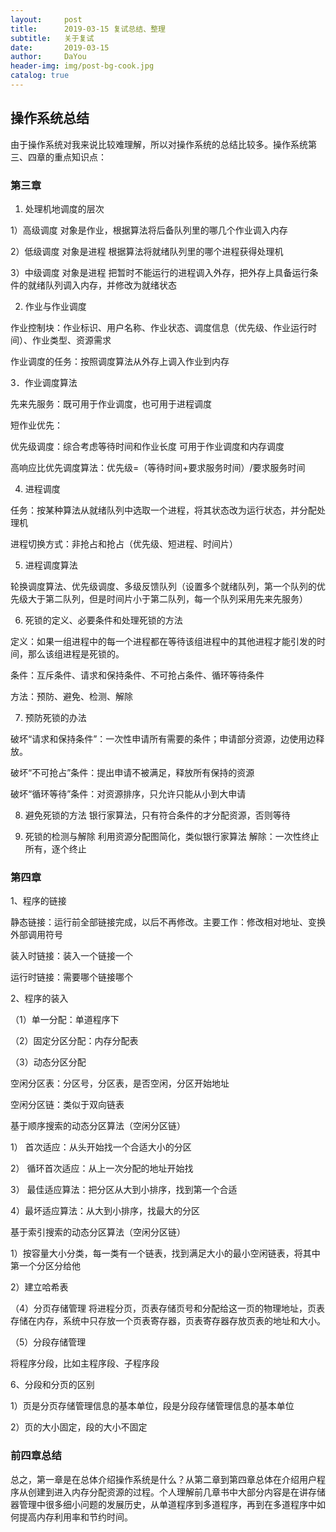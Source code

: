 ```yaml
---
layout:     post
title:      2019-03-15 复试总结、整理
subtitle:   关于复试
date:       2019-03-15
author:     DaYou
header-img: img/post-bg-cook.jpg
catalog: true
---
```



## 操作系统总结
由于操作系统对我来说比较难理解，所以对操作系统的总结比较多。操作系统第三、四章的重点知识点：

### 第三章
1. 处理机地调度的层次

1）高级调度 对象是作业，根据算法将后备队列里的哪几个作业调入内存

2）低级调度 对象是进程  根据算法将就绪队列里的哪个进程获得处理机

3）中级调度 对象是进程  把暂时不能运行的进程调入外存，把外存上具备运行条件的就绪队列调入内存，并修改为就绪状态

2. 作业与作业调度

作业控制块：作业标识、用户名称、作业状态、调度信息（优先级、作业运行时间）、作业类型、资源需求

作业调度的任务：按照调度算法从外存上调入作业到内存

3．作业调度算法

先来先服务：既可用于作业调度，也可用于进程调度

短作业优先：

优先级调度：综合考虑等待时间和作业长度  可用于作业调度和内存调度

高响应比优先调度算法：优先级=（等待时间+要求服务时间）/要求服务时间


4.	进程调度 

任务：按某种算法从就绪队列中选取一个进程，将其状态改为运行状态，并分配处理机

进程切换方式：非抢占和抢占（优先级、短进程、时间片）

5.	进程调度算法

轮换调度算法、优先级调度、多级反馈队列（设置多个就绪队列，第一个队列的优先级大于第二队列，但是时间片小于第二队列，每一个队列采用先来先服务）

6.	死锁的定义、必要条件和处理死锁的方法

定义：如果一组进程中的每一个进程都在等待该组进程中的其他进程才能引发的时间，那么该组进程是死锁的。

条件：互斥条件、请求和保持条件、不可抢占条件、循环等待条件

方法：预防、避免、检测、解除

7.	预防死锁的办法

破坏“请求和保持条件”：一次性申请所有需要的条件；申请部分资源，边使用边释放。

破坏“不可抢占”条件：提出申请不被满足，释放所有保持的资源

破坏“循环等待”条件：对资源排序，只允许只能从小到大申请

8.	避免死锁的方法
银行家算法，只有符合条件的才分配资源，否则等待

9.	死锁的检测与解除
利用资源分配图简化，类似银行家算法
解除：一次性终止所有，逐个终止

### 第四章
1、程序的链接

静态链接：运行前全部链接完成，以后不再修改。主要工作：修改相对地址、变换外部调用符号

装入时链接：装入一个链接一个

运行时链接：需要哪个链接哪个

2、程序的装入

（1）单一分配：单道程序下

（2）固定分区分配：内存分配表

（3）动态分区分配

空闲分区表：分区号，分区表，是否空闲，分区开始地址

空闲分区链：类似于双向链表

基于顺序搜索的动态分区算法（空闲分区链）

1）	首次适应：从头开始找一个合适大小的分区

2）	循环首次适应：从上一次分配的地址开始找

3）	最佳适应算法：把分区从大到小排序，找到第一个合适

4）最坏适应算法：从大到小排序，找最大的分区

基于索引搜索的动态分区算法（空闲分区链）

1）按容量大小分类，每一类有一个链表，找到满足大小的最小空闲链表，将其中第一个分区分给他

2）建立哈希表

（4）分页存储管理
将进程分页，页表存储页号和分配给这一页的物理地址，页表存储在内存，系统中只存放一个页表寄存器，页表寄存器存放页表的地址和大小。

（5）分段存储管理

将程序分段，比如主程序段、子程序段

6、分段和分页的区别

1）页是分页存储管理信息的基本单位，段是分段存储管理信息的基本单位

2）页的大小固定，段的大小不固定

### 前四章总结
总之，第一章是在总体介绍操作系统是什么？从第二章到第四章总体在介绍用户程序从创建到进入内存分配资源的过程。个人理解前几章书中大部分内容是在讲存储器管理中很多细小问题的发展历史，从单道程序到多道程序，再到在多道程序中如何提高内存利用率和节约时间。